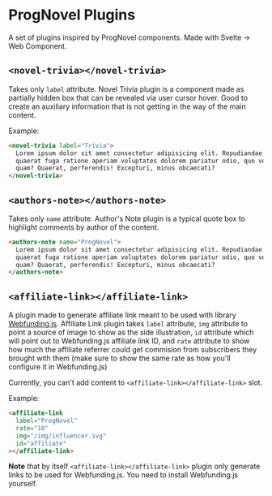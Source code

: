 # ProgNovel Plugins

A set of plugins inspired by ProgNovel components. Made with Svelte -> Web Component.

## `<novel-trivia></novel-trivia>`

Takes only `label` attribute. Novel Trivia plugin is a component made as partially hidden box that can be revealed via user cursor hover. Good to create an auxiliary information that is not getting in the way of the main content.

Example:

```html
<novel-trivia label="Trivia">
  Lorem ipsum dolor sit amet consectetur adipisicing elit. Repudiandae eum accusamus cupiditate
  quaerat fuga ratione aperiam voluptates dolorem pariatur odio, quo voluptatem aspernatur nostrum
  quam? Quaerat, perferendis! Excepturi, minus obcaecati?
</novel-trivia>
```

## `<authors-note></authors-note>`

Takes only `name` attribute. Author's Note plugin is a typical quote box to highlight comments by author of the content.

```html
<authors-note name="ProgNovel">
  Lorem ipsum dolor sit amet consectetur adipisicing elit. Repudiandae eum accusamus cupiditate
  quaerat fuga ratione aperiam voluptates dolorem pariatur odio, quo voluptatem aspernatur nostrum
  quam? Quaerat, perferendis! Excepturi, minus obcaecati?
</authors-note>
```

## `<affiliate-link></affiliate-link>`

A plugin made to generate affiliate link meant to be used with library [Webfunding.js](https://github.com/prognoveljs/webfunding). Affiliate Link plugin takes `label` attribute, `img` attribute to point a source of image to show as the side illustration, `id` attribute which will point out to Webfunding.js affiliate link ID, and `rate` attribute to show how much the affiliate referrer could get commision from subscribers they brought with them (make sure to show the same rate as how you'll configure it in Webfunding.js)

Currently, you can't add content to `<affiliate-link></affiliate-link>` slot.

Example:

```html
<affiliate-link
  label="ProgNovel"
  rate="10"
  img="/img/influencer.svg"
  id="affiliate"
></affiliate-link>
```

**Note** that by itself `<affiliate-link></affiliate-link>` plugin only generate links to be used for Webfunding.js. You need to install Webfunding.js yourself.
